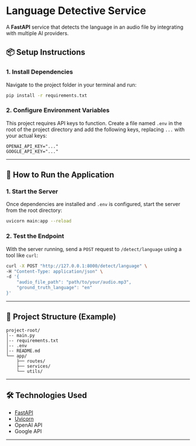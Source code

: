 # Language Detective Service

A **FastAPI** service that detects the language in an audio file by integrating with multiple AI providers.

## 📦 Setup Instructions

### 1. Install Dependencies

Navigate to the project folder in your terminal and run:

```bash
pip install -r requirements.txt
```

### 2. Configure Environment Variables

This project requires API keys to function.
Create a file named `.env` in the root of the project directory and add the following keys, replacing `...` with your actual keys:

```env
OPENAI_API_KEY="..."
GOOGLE_API_KEY="..."
```

---

## 🚀 How to Run the Application

### 1. Start the Server

Once dependencies are installed and `.env` is configured, start the server from the root directory:

```bash
uvicorn main:app --reload
```

### 2. Test the Endpoint

With the server running, send a `POST` request to `/detect/language` using a tool like `curl`:

```bash
curl -X POST "http://127.0.0.1:8000/detect/language" \
-H "Content-Type: application/json" \
-d '{
    "audio_file_path": "path/to/your/audio.mp3",
    "ground_truth_language": "en"
}'
```

---

## 📂 Project Structure (Example)

```
project-root/
│-- main.py
│-- requirements.txt
│-- .env
│-- README.md
└── app/
    ├── routes/
    ├── services/
    └── utils/
```

---

## 🛠 Technologies Used

* [FastAPI](https://fastapi.tiangolo.com/)
* [Uvicorn](https://www.uvicorn.org/)
* OpenAI API
* Google API

---
